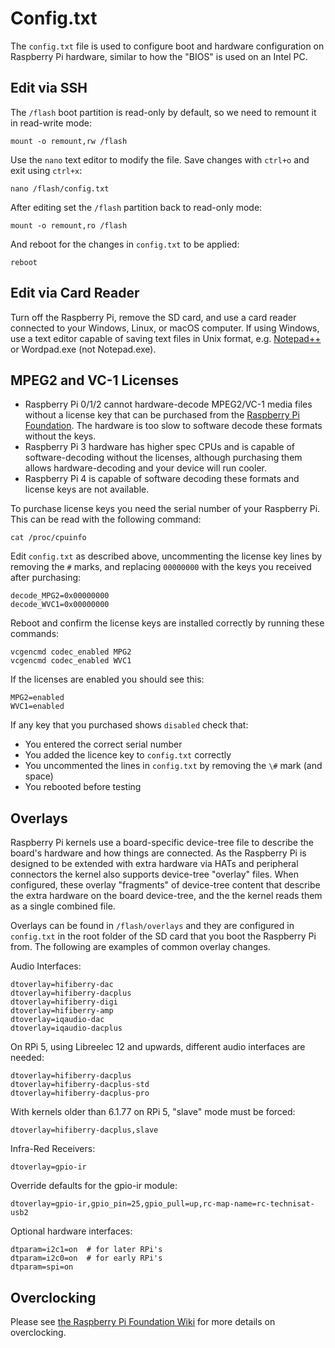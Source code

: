 # Config.txt

The `config.txt` file is used to configure boot and hardware configuration on Raspberry Pi hardware, similar to how the "BIOS" is used on an Intel PC.

## Edit via SSH

The `/flash` boot partition is read-only by default, so we need to remount it in read-write mode:

```text
mount -o remount,rw /flash
```

Use the `nano` text editor to modify the file. Save changes with `ctrl+o` and exit using `ctrl+x`:

```text
nano /flash/config.txt
```

After editing set the `/flash` partition back to read-only mode:

```text
mount -o remount,ro /flash
```

And reboot for the changes in `config.txt` to be applied:

```text
reboot
```

## Edit via Card Reader

Turn off the Raspberry Pi, remove the SD card, and use a card reader connected to your Windows, Linux, or macOS computer. If using Windows, use a text editor capable of saving text files in Unix format, e.g. [Notepad++](https://notepad-plus-plus.org/downloads) or Wordpad.exe \(not Notepad.exe\).

## MPEG2 and VC-1 Licenses

* Raspberry Pi 0/1/2 cannot hardware-decode MPEG2/VC-1 media files without a license key that can be purchased from the [Raspberry Pi Foundation](https://codecs.raspberrypi.com/license-keys/). The hardware is too slow to software decode these formats without the keys.
* Raspberry Pi 3 hardware has higher spec CPUs and is capable of software-decoding without the licenses, although purchasing them allows hardware-decoding and your device will run cooler.
* Raspberry Pi 4 is capable of software decoding these formats and license keys are not available.

To purchase license keys you need the serial number of your Raspberry Pi. This can be read with the following command:

```text
cat /proc/cpuinfo
```

Edit `config.txt` as described above, uncommenting the license key lines by removing the `#` marks, and replacing `00000000` with the keys you received after purchasing:

```text
decode_MPG2=0x00000000
decode_WVC1=0x00000000
```

Reboot and confirm the license keys are installed correctly by running these commands:

```text
vcgencmd codec_enabled MPG2
vcgencmd codec_enabled WVC1
```

If the licenses are enabled you should see this:

```text
MPG2=enabled
WVC1=enabled
```

If any key that you purchased shows `disabled` check that:

* You entered the correct serial number
* You added the licence key to `config.txt` correctly
* You uncommented the lines in `config.txt` by removing the `\#` mark \(and space\)
* You rebooted before testing

## Overlays

Raspberry Pi kernels use a board-specific device-tree file to describe the board's hardware and how things are connected. As the Raspberry Pi is designed to be extended with extra hardware via HATs and peripheral connectors the kernel also supports device-tree "overlay" files. When configured, these overlay "fragments" of device-tree content that describe the extra hardware on the board device-tree, and the the kernel reads them as a single combined file.

Overlays can be found in `/flash/overlays` and they are configured in `config.txt` in the root folder of the SD card that you boot the Raspberry Pi from. The following are examples of common overlay changes.

Audio Interfaces:

```text
dtoverlay=hifiberry-dac
dtoverlay=hifiberry-dacplus
dtoverlay=hifiberry-digi
dtoverlay=hifiberry-amp
dtoverlay=iqaudio-dac
dtoverlay=iqaudio-dacplus
```
On RPi 5, using Libreelec 12 and upwards, different audio interfaces are needed:
```text
dtoverlay=hifiberry-dacplus
dtoverlay=hifiberry-dacplus-std
dtoverlay=hifiberry-dacplus-pro
```

With kernels older than 6.1.77 on RPi 5, "slave" mode must be forced:
```text
dtoverlay=hifiberry-dacplus,slave
```

Infra-Red Receivers:

```text
dtoverlay=gpio-ir
```

Override defaults for the gpio-ir module:

```text
dtoverlay=gpio-ir,gpio_pin=25,gpio_pull=up,rc-map-name=rc-technisat-usb2
```

Optional hardware interfaces:

```text
dtparam=i2c1=on  # for later RPi's
dtparam=i2c0=on  # for early RPi's
dtparam=spi=on
```

## Overclocking

Please see [the Raspberry Pi Foundation Wiki](http://elinux.org/RPiconfig#Overclocking) for more details on overclocking.

